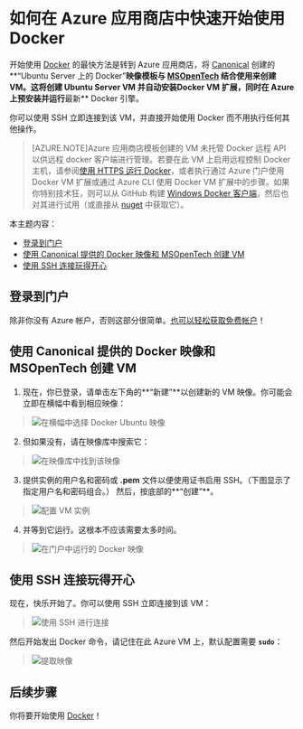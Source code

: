 <properties pageTitle="如何快速将 Docker 用于 Ubuntu-Docker VM 映像" description="介绍并演示如何在几分钟内直接从 Azure 映像库“使用 Ubuntu Server 上的 Docker”" services="virtual-machines" documentationCenter="" authors="squillace" manager="timlt" editor="tysonn"/>

<tags ms.service="virtual-machines" ms.date="05/20/2015" wacn.date="08/29/2015"/>

# 如何在 Azure 应用商店中快速开始使用 Docker

开始使用 [Docker] 的最快方法是转到 Azure 应用商店，将 [Canonical] 创建的**“Ubuntu Server 上的 Docker”**映像模板与 [MSOpenTech] 结合使用来创建 VM。这将创建 Ubuntu Server VM 并自动安装<!-- [-->Docker VM 扩展<!--](/documentation/articles/virtual-machines-docker-vm-extension)-->，同时在 Azure 上预安装并运行**最新** Docker 引擎。

你可以使用 SSH 立即连接到该 VM，并直接开始使用 Docker 而不用执行任何其他操作。

> [AZURE.NOTE]Azure 应用商店模板创建的 VM 未托管 Docker 远程 API 以供远程 docker 客户端进行管理。若要在此 VM 上启用远程控制 Docker 主机，请参阅[使用 HTTPS 运行 Docker](https://docs.docker.com/articles/https/)，或者执行<!--[-->通过 Azure 门户使用 Docker VM 扩展<!--](/documentation/articles/virtual-machines-docker-with-portal)-->或<!--[-->通过 Azure CLI 使用 Docker VM 扩展<!--](/documentation/articles/virtual-machines-docker-with-xplat-cli)-->中的步骤。如果你特别技术狂，则可以从 GitHub 构建 [Windows Docker 客户端](https://github.com/ahmetalpbalkan/Docker.DotNet)，然后也对其进行试用（或直接从 [nuget](https://www.nuget.org/packages/Docker.DotNet/) 中获取它）。

本主题内容：

- [登录到门户]
- [使用 Canonical 提供的 Docker 映像和 MSOpenTech 创建 VM]
- [使用 SSH 连接玩得开心]

## <a id='logon'>登录到门户</a>

除非你没有 Azure 帐户，否则这部分很简单。[也可以轻松获取免费帐户](/pricing/1rmb-trial/)！

## <a id='createvm'>使用 Canonical 提供的 Docker 映像和 MSOpenTech 创建 VM</a>

1. 现在，你已登录，请单击左下角的**“新建”**以创建新的 VM 映像。你可能会立即在横幅中看到相应映像：

> ![在横幅中选择 Docker Ubuntu 映像](./media/virtual-machines-docker-ubuntu-quickstart/CreateNewDockerBanner.png)

2. 但如果没有，请在映像库中搜索它：

> ![在映像库中找到该映像](./media/virtual-machines-docker-ubuntu-quickstart/DockerOnUbuntuServerMSOpenTech.png)

3. 提供实例的用户名和密码或 **.pem** 文件以便使用证书启用 SSH。（下图显示了指定用户名和密码组合。） 然后，按底部的**“创建”**。

> ![配置 VM 实例](./media/virtual-machines-docker-ubuntu-quickstart/CreateVMDockerUbuntuPwd.png)

4. 并等到它运行。这根本不应该需要太多时间。

> ![在门户中运行的 Docker 映像](./media/virtual-machines-docker-ubuntu-quickstart/DockerUbuntuRunning.png)

## <a id='havingfun'>使用 SSH 连接玩得开心</a>

现在，快乐开始了。你可以使用 SSH 立即连接到该 VM：

> ![使用 SSH 进行连接](./media/virtual-machines-docker-ubuntu-quickstart/SSHToDockerUbuntu.png)

然后开始发出 Docker 命令，请记住在此 Azure VM 上，默认配置需要 **`sudo`**：

> ![提取映像](./media/virtual-machines-docker-ubuntu-quickstart/DockerPullSmallImages.png)

<!--Every topic should have next steps and links to the next logical set of content to keep the customer engaged-->
## 后续步骤

你将要开始使用 [Docker]！

<!--Anchors-->
[登录到门户]: #logon
[使用 Canonical 提供的 Docker 映像和 MSOpenTech 创建 VM]: #createvm
[使用 SSH 连接玩得开心]: #havingfun
[Next steps]: #next-steps


[Docker]: https://www.docker.com/
[BusyBox]: http://zh.wikipedia.org/wiki/BusyBox
[Docker scratch image]: https://docs.docker.com/articles/baseimages/#creating-a-simple-base-image-using-scratch
[Canonical]: http://www.canonical.com/
[MSOpenTech]: http://msopentech.com/

<!---HONumber=67-->